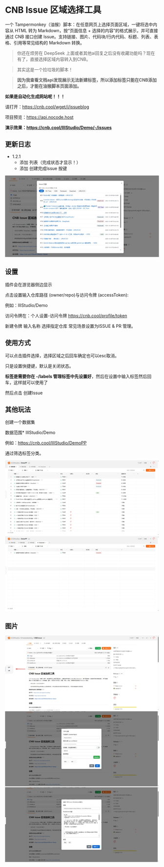 # CNB Issue 区域选择工具

一个 Tampermonkey（油猴）脚本：在任意网页上选择页面区域，一键将选中内容从 HTML 转为 Markdown，按“页面信息 + 选择的内容”的格式展示，并可直接通过 CNB 接口创建 Issue。支持链接、图片、代码块/行内代码、标题、列表、表格、引用等常见结构的 Markdown 转换。

> 你还在烦劳在 DeepSeek 上面或者其他ai回复之后没有收藏功能吗？现在有了，直接选择区域内容转入到CNB。

> 其实这是一个捡垃圾的脚本！

> **因为我查看文档api发现展示无法新建标签，所以添加标签只能在CNB添加之后，才能在油猴脚本页面添加。**

**如果是自动化生成网站呢！！！**

请打开：https://cnb.cool/wget/i/issueblog

项目预览：https://api.nocode.host

**演示效果：https://cnb.cool/IIIStudio/Demo/-/issues**

## 更新日志

- 1.2.1
    - 添加 列表（完成状态才显示！）
    - 添加 创建完成Issue 按键

![](./image/12.jpg)

## 设置

插件会在游览器侧边显示

点击设置输入仓库路径 (owner/repo)与访问令牌 (accessToken):

例如：IIIStudio/Demo

访问令牌在：个人设置-访问令牌 https://cnb.cool/profile/token

新建令牌 输入名称 选择指定仓库 常见场景设置为ISSUE & PR 管理。

## 使用方式

可以点击插件选择，选择区域之后回车确定也可以esc取消。

只是设置快捷键，默认是关闭状态。

**标签是需要你在 -/labels 管理标签中先设置好**，然后在设置中输入标签然后回车，这样就可以使用了

然后点击 创建Issue

## 其他玩法

创建一个数据集

数据范围*
IIIStudio/Demo

例如：https://cnb.cool/IIIStudio/DemoPP

通过筛选标签分类。

![](./image/7.jpg)
![](./image/8.jpg)

## 图片

![](./image/9.jpg)
![](./image/10.jpg)
![](./image/11.jpg)